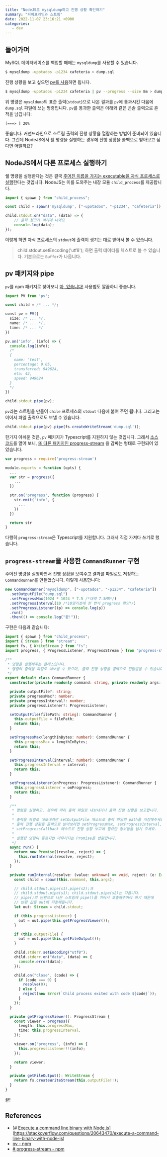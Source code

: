 ```yaml
---
title: "NodeJS로 mysqldump하고 진행 상황 확인하기"
summary: "파이프라인과 스트림"
date: 2022-11-07 23:16:21 +0900
categories:
   - dev
---
```


## 들어가며

MySQL 데이터베이스를 백업할 때에는 `mysqldump`를 사용할 수 있습니다.

```bash
$ mysqldump -upotados -p1234 cafeteria > dump.sql
```

진행 상황을 보고 싶으면 [pv를 사용](https://stackoverflow.com/a/32361604/11929317)하면 됩니다.

```bash
$ mysqldump -upotados -p1234 cafeteria | pv --progress --size 8m > dump.sql
```

위 명령은 `mysqldump`의 표준 출력(`stdout`)으로 나온 결과를 `pv`에 통과시킨 다음에 `dump.sql` 파일에 쓰는 명령입니다. `pv`를 통과한 출력은 아래와 같은 콘솔 출력으로 흔적을 남깁니다:

```
[===> ] 20%
```

좋습니다. 커맨드라인으로 스트림 출력의 진행 상황을 열람하는 방법이 준비되어 있습니다. 그런데 NodeJS에서 쉘 명령을 실행하는 경우에 진행 상황을 콜백으로 받아보고 싶다면 어떨까요?

## NodeJS에서 다른 프로세스 실행하기

쉘 명령을 실행한다는 것은 결국 [주어진 이름을 가지는 executable을 자식 프로세스로 실행](https://stackoverflow.com/a/20643568/11929317)한다는 것입니다. NodeJS는 이를 도와주는 내장 모듈 `child_process`를 제공합니다.

```typescript
import { spawn } from "child_process";

const child = spawn('mysqldump', ["-upotados", "-p1234", "cafeteria"]);

child.stdout.on("data", (data) => {
	// 출력 청크가 여기에 나와요
	console.log(data);
});

```
이렇게 하면 자식 프로세스의 `stdout`에 출력이 생기는 대로 받아서 볼 수 있습니다.

> child.stdout.setEncoding('utf8'); 하면 출력 데이터를 텍스트로 볼 수 있습니다. 기본으로는 `Buffer`가 나옵니다.

## pv 패키지와 pipe

`pv`를 npm 패키지로 찾아보니 [아, 있습니다!](https://www.npmjs.com/package/pv) 사용법도 깔끔하니 좋습니다.

```typescript
import PV from 'pv';

const child = /* ... */;

const pv = PV({
  size: /* ... */,
  name: /* ... */,
  time: /* ... */
})

pv.on('info', (info) => {
  console.log(info);
  /*
  {
    name: 'test',
    percentage: 9.05,
    transferred: 949624,
    eta: 42,
    speed: 949624
  }
  */
})

child.stdout.pipe(pv);
```

`pv`라는 스트림을 만들어 `chile` 프로세스의 `stdout` 다음에 붙여 주면 됩니다. 그리고는 이어서 파일 출력으로도 보낼 수 있습니다.

```typescript
child.stdout.pipe(pv).pipe(fs.createWriteStream('dump.sql'));
```

한가지 아쉬운 것은, `pv` 패키지가 Typescript를 지원하지 않는 것입니다. 그래서 [소스 코드](https://github.com/roccomuso/pv/blob/master/index.js)를 열어 보니, [또 다른 패키지인 progress-stream](https://www.npmjs.com/package/progress-stream) 을 감싸는 형태로 구현되어 있었습니다.

```javascript
var progress = require('progress-stream')

module.exports = function (opts) {
  ...
  var str = progress({
    ...
  })

  str.on('progress', function (progress) {
    str.emit('info', {
      ...
    })
  })

  return str
}
```

다행히 `progress-stream`은 Typescript를 지원합니다. 그래서 직접 가져다 쓰기로 했습니다.

## `progress-stream`을 사용한 `CommandRunner` 구현

주어진 명령을 실행하면서 진행 상황을 보여주고 결과를 파일로도 저장하는 `CommandRunner`를 만들었습니다. 이렇게 사용합니다:

```Typescript
new CommandRunner("mysqldump", ["-upotados", "-p1234", "cafeteria"])  
  .setOutputFile("dump.sql")  
  .setProgressMax(1024 * 1024 * 7.5 /*대략 7.5MB*/)  
  .setProgressInterval(10 /*10밀리초에 한 번씩 progress 확인*/)  
  .setProgressListener((p) => console.log(p))  
  .run()
  .then(() => console.log("끝!"));
```

구현은 다음과 같습니다:

```Typescript
import { spawn } from "child_process";
import { Stream } from "stream";
import fs, { WriteStream } from "fs";
import progress, { ProgressListener, ProgressStream } from "progress-stream";

/**
 * 명령을 실행해주는 클래스입니다.
 * 명령의 출력을 파일로 내보낼 수 있으며, 출력 진행 상황을 콜백으로 전달받을 수 있습니다.
 */
export default class CommandRunner {
  constructor(private readonly command: string, private readonly args: ReadonlyArray<string>) {}

  private outputFile?: string;
  private progressMax?: number;
  private progressInterval?: number;
  private progressListener?: ProgressListener;

  setOutputFile(filePath: string): CommandRunner {
    this.outputFile = filePath;
    return this;
  }

  setProgressMax(lengthInBytes: number): CommandRunner {
    this.progressMax = lengthInBytes;
    return this;
  }

  setProgressInterval(interval: number): CommandRunner {
    this.progressInterval = interval;
    return this;
  }

  setProgressListener(onProgress: ProgressListener): CommandRunner {
    this.progressListener = onProgress;
    return this;
  }

  /**
   * 명령을 실행하고, 경우에 따라 출력 파일로 내보내거나 출력 진행 상황을 보고합니다.
   *
   * 출력을 파일로 내보내려면 setOutputFile 메소드로 출력 파일의 path를 지정해주세요.
   * 출력 진행 상황을 콜백으로 받아보려면 setProgressMax, setProgressInterval,
   * setProgressCallback 메소드로 진행 상황 보고에 필요한 정보들을 넘겨 주세요.
   *
   * 실행한 명령이 종료되면 마무리되는 Promise를 반환합니다.
   */
  async run() {
    return new Promise((resolve, reject) => {
      this.runInternal(resolve, reject);
    });
  }

  private runInternal(resolve: (value: unknown) => void, reject: (e: Error) => void) {
    const child = spawn(this.command, this.args);

    // child.stdout.pipe(s1).pipe(s2);과
    // child.stdout.pipe(s1); child.stdout.pipe(s2)는 다릅니다.
    // pipe()의 반환으로 나온 스트림에 pipe()를 이어서 호출해주어야 하기 때문에
    // 반환 값을 out에 저장해둡니다.
    let out: Stream = child.stdout;

    if (this.progressListener) {
      out = out.pipe(this.getProgressViewer());
    }

    if (this.outputFile) {
      out = out.pipe(this.getFileOutput());
    }

    child.stderr.setEncoding("utf8");
    child.stderr.on("data", (data) => {
      console.error(data);
    });

    child.on("close", (code) => {
      if (code === 0) {
        resolve(0);
      } else {
        reject(new Error(`Child process exited with code ${code}`));
      }
    });
  }

  private getProgressViewer(): ProgressStream {
    const viewer = progress({
      length: this.progressMax,
      time: this.progressInterval,
    });

    viewer.on("progress", (info) => {
      this.progressListener!!(info);
    });

    return viewer;
  }

  private getFileOutput(): WriteStream {
    return fs.createWriteStream(this.outputFile!!);
  }
}
```

끝!

## References
- [# [Execute a command line binary with Node.js](https://stackoverflow.com/questions/20643470/execute-a-command-line-binary-with-node-js)](https://stackoverflow.com/questions/20643470/execute-a-command-line-binary-with-node-js)
- [pv - npm](https://www.npmjs.com/package/pv)
- [# progress-stream - npm](https://www.npmjs.com/package/progress-stream)
